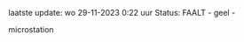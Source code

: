 laatste update: 
wo 29-11-2023  0:22   uur 
Status: FAALT - geel - 
<div class="service Y">microstation</div>